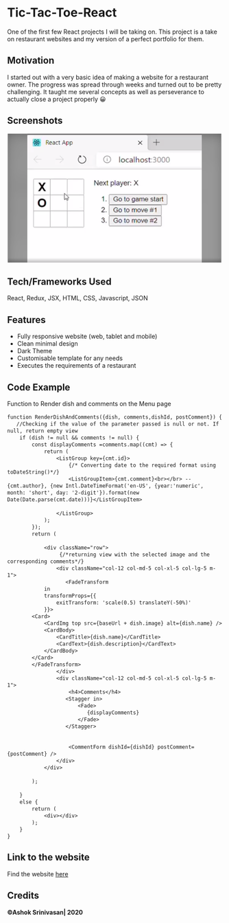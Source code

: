 # Tic-Tac-Toe-React

One of the first few React projects I will be taking on.
This project is a take on restaurant websites and my version of a perfect portfolio for them.

## Motivation
I started out with a very basic idea of making a website for a restaurant owner. The progress was spread through weeks and turned out to be pretty challenging.
It taught me several concepts as well as perseverance to actually close a project properly 😀

## Screenshots

<img src="image.png" width="500px" height="300px">

## Tech/Frameworks Used
React, Redux, JSX, HTML, CSS, Javascript, JSON

## Features
* Fully responsive website (web, tablet and mobile)
* Clean minimal design
* Dark Theme
* Customisable template for any needs
* Executes the requirements of a restaurant

## Code Example
Function to Render dish and comments on the Menu page

    function RenderDishAndComments({dish, comments,dishId, postComment}) {
       //Checking if the value of the parameter passed is null or not. If null, return empty view
        if (dish != null && comments != null) {
            const displayComments =comments.map((cmt) => {
                return (
                    <ListGroup key={cmt.id}>
                        {/* Converting date to the required format using toDateString()*/}
                        <ListGroupItem>{cmt.comment}<br></br> --{cmt.author}, {new Intl.DateTimeFormat('en-US', {year:'numeric', month: 'short', day: '2-digit'}).format(new Date(Date.parse(cmt.date)))}</ListGroupItem>

                    </ListGroup>
                );
            });
            return (
               
                <div className="row">
                     {/*returning view with the selected image and the corresponding comments*/}
                    <div className="col-12 col-md-5 col-xl-5 col-lg-5 m-1">
                       <FadeTransform
                in
                transformProps={{
                    exitTransform: 'scale(0.5) translateY(-50%)'
                }}>
            <Card>
                <CardImg top src={baseUrl + dish.image} alt={dish.name} />
                <CardBody>
                    <CardTitle>{dish.name}</CardTitle>
                    <CardText>{dish.description}</CardText>
                </CardBody>
            </Card>
            </FadeTransform>
                    </div>
                    <div className="col-12 col-md-5 col-xl-5 col-lg-5 m-1">
                        <h4>Comments</h4>
                       <Stagger in>
                           <Fade>
                              {displayComments}
                           </Fade>
                       </Stagger>
                      
                       
                        <CommentForm dishId={dishId} postComment={postComment} />
                    </div>
                </div>

            );

        }
        else {
            return (
                <div></div>
            );
        }
    }

## Link to the website
Find the website [here](https://exoticdelikabi.herokuapp.com/home)

## Credits
**©Ashok Srinivasan| 2020**
